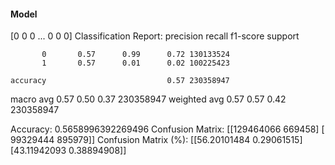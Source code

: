 #### Model
[0 0 0 ... 0 0 0]
Classification Report:
              precision    recall  f1-score   support

           0       0.57      0.99      0.72 130133524
           1       0.57      0.01      0.02 100225423

    accuracy                           0.57 230358947
   macro avg       0.57      0.50      0.37 230358947
weighted avg       0.57      0.57      0.42 230358947

Accuracy: 0.5658996392269496
Confusion Matrix:
[[129464066    669458]
 [ 99329444    895979]]
Confusion Matrix (%):
[[56.20101484  0.29061515]
 [43.11942093  0.38894908]]
